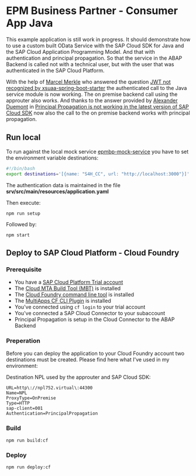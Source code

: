 # EPM Business Partner - Consumer App Java

This example application is still work in progress. It should demonstrate how to use a custom built OData Service with the SAP Cloud SDK for Java and the SAP Cloud Application Programming Model. And that with authentication and principal propagation. So that the service in the ABAP Backend is called not with a technical user, but with the user that was authenticated in the SAP Cloud Platform.

With the help of [Marcel Merkle](https://people.sap.com/marcelmerkle) who answered the question [JWT not recognized by xsuaa-spring-boot-starter](https://answers.sap.com/answers/12996856/view.html) the authenticated call to the Java service module is now working. The on premise backend call using the approuter also works. And thanks to the answer provided by [Alexander Duemont](https://people.sap.com/alexander.duemont) in [Principal Propagation is not working in the latest version of SAP Cloud SDK](https://stackoverflow.com/questions/60257397/principal-propagation-is-not-working-in-the-latest-version-of-sap-cloud-sdk/60449186#60449186) now also the call to the on premise backend works with principal propagation.

## Run local

To run against the local mock service [epmbp-mock-service](https://github.com/gregorwolf/epmbp-mock-service) you have to set the environment variable destinations:

```bash
#!/bin/bash
export destinations='[{name: "S4H_CC", url: "http://localhost:3000"}]'
```

The authentication data is maintained in the file **srv/src/main/resources/application.yaml**

Then execute:

`npm run setup`

Followed by:

`npm start`

## Deploy to SAP Cloud Platform - Cloud Foundry

### Prerequisite

- You have a [SAP Cloud Platform Trial account](https://hanatrial.ondemand.com/)
- The [Cloud MTA Build Tool (MBT)](https://sap.github.io/cloud-mta-build-tool/) is installed
- The [Cloud Foundry command line tool](https://docs.cloudfoundry.org/cf-cli/install-go-cli.html) is installed
- The [MultiApps CF CLI Plugin](https://github.com/cloudfoundry-incubator/multiapps-cli-plugin) is installed
- You've connected using `cf login` to your trial account
- You've connected a SAP Cloud Connector to your subaccount
- Principal Propagation is setup in the Cloud Connector to the ABAP Backend

### Preperation

Before you can deploy the application to your Cloud Foundry account two destinations must be created. Please find here what I've used in my environment:

Destination NPL used by the approuter and SAP Cloud SDK:

```
URL=http\://npl752.virtual\:44300
Name=NPL
ProxyType=OnPremise
Type=HTTP
sap-client=001
Authentication=PrincipalPropagation
```

### Build

`npm run build:cf`

### Deploy

`npm run deploy:cf`
